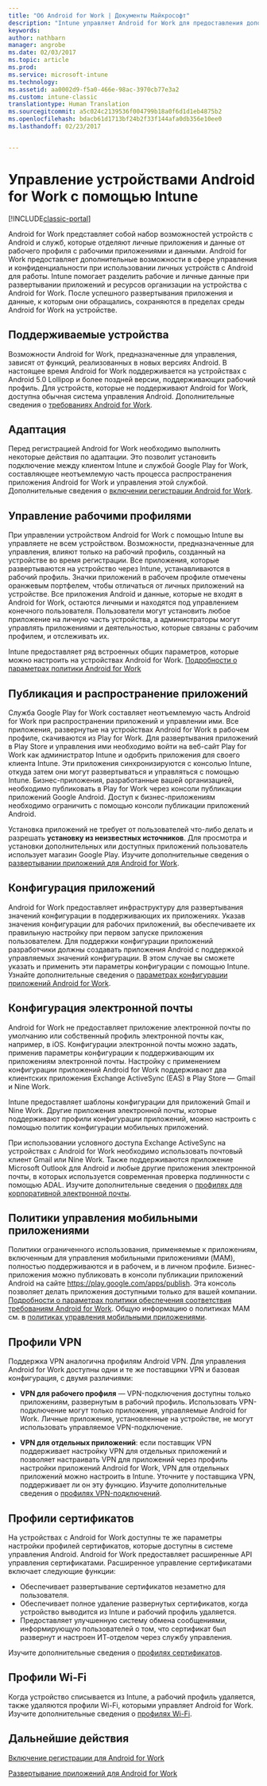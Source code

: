 ```yaml
---
title: "Об Android for Work | Документы Майкрософт"
description: "Intune управляет Android for Work для предоставления дополнительных возможностей управления и конфиденциальности при использовании личных устройств Android для работы."
keywords: 
author: nathbarn
manager: angrobe
ms.date: 02/03/2017
ms.topic: article
ms.prod: 
ms.service: microsoft-intune
ms.technology: 
ms.assetid: aa0002d9-f5a0-466e-98ac-3970cb77e3a2
ms.custom: intune-classic
translationtype: Human Translation
ms.sourcegitcommit: a5c024c2139536f004799b18a0f6d1d1eb4875b2
ms.openlocfilehash: bdacb61d1713bf24b2f33f144afa0db356e10ee0
ms.lasthandoff: 02/23/2017


---
```


# <a name="manage-android-for-work-devices-with-intune"></a>Управление устройствами Android for Work с помощью Intune

[!INCLUDE[classic-portal](../includes/classic-portal.md)]

Android for Work представляет собой набор возможностей устройств с Android и служб, которые отделяют личные приложения и данные от рабочего профиля с рабочими приложениями и данными. Android for Work предоставляет дополнительные возможности в сфере управления и конфиденциальности при использовании личных устройств с Android для работы. Intune помогает разделить рабочие и личные данные при развертывании приложений и ресурсов организации на устройства с Android for Work. После успешного развертывания приложения и данные, к которым они обращались, сохраняются в пределах среды Android for Work на устройстве.

## <a name="supported-devices"></a>Поддерживаемые устройства

Возможности Android for Work, предназначенные для управления, зависят от функций, реализованных в новых версиях Android. В настоящее время Android for Work поддерживается на устройствах с Android 5.0 Lollipop и более поздней версии, поддерживающих рабочий профиль. Для устройств, которые не поддерживают Android for Work, доступна обычная система управления Android. Дополнительные сведения о [требованиях Android for Work](https://support.google.com/work/android/answer/6174145?hl=en&ref_topic=6151012).

## <a name="onboarding"></a>Адаптация

Перед регистрацией Android for Work необходимо выполнить некоторые действия по адаптации. Это позволит установить подключение между клиентом Intune и службой Google Play for Work, составляющее неотъемлемую часть процесса распространения приложения Android for Work и управления этой службой. Дополнительные сведения о [включении регистрации Android for Work](https://docs.microsoft.com/intune/deploy-use/set-up-android-for-work).

## <a name="work-profile-management"></a>Управление рабочими профилями

При управлении устройством Android for Work с помощью Intune вы управляете не всем устройством. Возможности, предназначенные для управления, влияют только на рабочий профиль, созданный на устройстве во время регистрации. Все приложения, которые развертываются на устройство через Intune, устанавливаются в рабочий профиль. Значки приложений в рабочем профиле отмечены оранжевым портфелем, чтобы отличаться от личных приложений на устройстве. Все приложения Android и данные, которые не входят в Android for Work, остаются личными и находятся под управлением конечного пользователя. Пользователи могут установить любое приложение на личную часть устройства, а администраторы могут управлять приложениями и деятельностью, которые связаны с рабочим профилем, и отслеживать их.

Intune предоставляет ряд встроенных общих параметров, которые можно настроить на устройствах Android for Work. [Подробности о параметрах политики Android for Work](android-for-work-policy-settings-in-microsoft-intune.md)

## <a name="app-publishing-and-distribution"></a>Публикация и распространение приложений

Служба Google Play for Work составляет неотъемлемую часть Android for Work при распространении приложений и управлении ими. Все приложения, развернутые на устройствах Android for Work в рабочем профиле, скачиваются из Play for Work. Для развертывания приложений в Play Store и управления ими необходимо войти на веб-сайт Play for Work как администратор Intune и одобрить приложения для своего клиента Intune. Эти приложения синхронизируются с консолью Intune, откуда затем они могут развертываться и управляться с помощью Intune. Бизнес-приложения, разработанные вашей организацией, необходимо публиковать в Play for Work через консоли публикации приложений Google Android. Доступ к бизнес-приложениям необходимо ограничить с помощью консоли публикации приложений Android.

Установка приложений не требует от пользователей что-либо делать и разрешать **установку из неизвестных источников**. Для просмотра и установки дополнительных или доступных приложений пользователь использует магазин Google Play. Изучите дополнительные сведения о [развертывании приложений для Android for Work](https://docs.microsoft.com/intune/deploy-use/android-for-work-apps).

## <a name="app-configuration"></a>Конфигурация приложений

Android for Work предоставляет инфраструктуру для развертывания значений конфигурации в поддерживающих их приложениях. Указав значения конфигурации для рабочих приложений, вы обеспечиваете их правильную настройку при первом запуске приложения пользователем. Для поддержки конфигурации приложений разработчики должны создавать приложения Android с поддержкой управляемых значений конфигурации. В этом случае вы сможете указать и применить эти параметры конфигурации с помощью Intune. Узнайте дополнительные сведения о [параметрах конфигурации приложений Android for Work](afw-app-configuration-policy.md).

## <a name="email-configuration"></a>Конфигурация электронной почты

Android for Work не предоставляет приложение электронной почты по умолчанию или собственный профиль электронной почты как, например, в iOS. Конфигурации электронной почты можно задать, применив параметры конфигурации к поддерживающим их приложениям электронной почты. Настройку с применением конфигурации приложений Android for Work поддерживают два клиентских приложения Exchange ActiveSync (EAS) в Play Store — Gmail и Nine Work.

Intune предоставляет шаблоны конфигурации для приложений Gmail и Nine Work. Другие приложения электронной почты, которые поддерживают профили конфигурации приложений, можно настроить с помощью политик конфигурации мобильных приложений.

При использовании условного доступа Exchange ActiveSync на устройствах с Android for Work необходимо использовать почтовый клиент Gmail или Nine Work. Также поддерживаются приложение Microsoft Outlook для Android и любые другие приложения электронной почты, в которых используется современная проверка подлинности с помощью ADAL. Изучите дополнительные сведения о [профилях для корпоративной электронной почты](configure-access-to-corporate-email-using-email-profiles-with-microsoft-intune.md).

## <a name="mobile-app-management-policies"></a>Политики управления мобильными приложениями

Политики ограниченного использования, применяемые к приложениям, включенным для управления мобильными приложениями (MAM), полностью поддерживаются и в рабочем, и в личном профиле. Бизнес-приложения можно публиковать в консоли публикации приложений Android на сайте https://play.google.com/apps/publish. Эта консоль позволяет делать приложения доступными только для вашей компании. [Подробности о параметрах политики обеспечения соответствия требованиям Android for Work](afw-compliance-policy-settings-in-microsoft-intune.md). Общую информацию о политиках MAM см. в [политиках управления мобильными приложениями](protect-app-data-using-mobile-app-management-policies-with-microsoft-intune.md).

## <a name="vpn-profiles"></a>Профили VPN

Поддержка VPN аналогична профилям Android VPN. Для управления Android for Work доступны одни и те же поставщики VPN и базовая конфигурация, с двумя различиями:

-  **VPN для рабочего профиля** — VPN-подключения доступны только приложениям, развернутым в рабочий профиль. Использовать VPN-подключение могут только приложения, управляемые Android for Work. Личные приложения, установленные на устройстве, не могут использовать управляемое VPN-подключение.

-  **VPN для отдельных приложений**: если поставщик VPN поддерживает настройку VPN для отдельных приложений и позволяет настраивать VPN для приложений через профиль настройки приложений Android for Work, VPN для отдельных приложений можно настроить в Intune. Уточните у поставщика VPN, поддерживает ли он эту функцию. Изучите дополнительные сведения о [профилях VPN-подключений](vpn-connections-in-microsoft-intune.md).

## <a name="certificate-profiles"></a>Профили сертификатов

На устройствах с Android for Work доступны те же параметры настройки профилей сертификатов, которые доступны в системе управления Android. Android for Work предоставляет расширенные API управления сертификатами. Расширенное управление сертификатами включает следующие функции:

- Обеспечивает развертывание сертификатов незаметно для пользователя.
-  Обеспечивает полное удаление развернутых сертификатов, когда устройство выводится из Intune и рабочий профиль удаляется.
-  Предоставляет улучшенную систему обмена сообщениями, информирующую пользователей о том, что сертификат был развернут и настроен ИТ-отделом через службу управления.

Изучите дополнительные сведения о [профилях сертификатов](secure-resource-access-with-certificate-profiles.md).

## <a name="wi-fi-profiles"></a>Профили Wi-Fi

Когда устройство списывается из Intune, а рабочий профиль удаляется, также удаляются профили Wi-Fi, которыми управляет Android for Work. Изучите дополнительные сведения о [профилях Wi-Fi](wi-fi-connections-in-microsoft-intune.md).

## <a name="next-steps"></a>Дальнейшие действия
[Включение регистрации для Android for Work](https://docs.microsoft.com/en-us/intune/deploy-use/set-up-android-for-work)

[Развертывание приложений для Android for Work](https://docs.microsoft.com/en-us/intune/deploy-use/android-for-work-apps)

